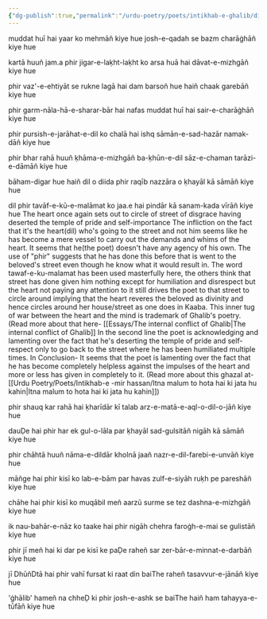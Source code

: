 ```yaml
---
{"dg-publish":true,"permalink":"/urdu-poetry/poets/intikhab-e-ghalib/dil-phir-tawaf-e-ku-e-malamat/dil-phir-tawaf-e-qu-e-malamat-ko-jaye-hai-raw/"}
---
```



muddat huī hai yaar ko mehmāñ kiye hue
josh-e-qadah se bazm charāġhāñ kiye hue

kartā huuñ jam.a phir jigar-e-laḳht-laḳht ko
arsa huā hai dāvat-e-mizhgāñ kiye hue

phir vaz'-e-ehtiyāt se rukne lagā hai dam
barsoñ hue haiñ chaak garebāñ kiye hue

phir garm-nāla-hā-e-sharar-bār hai nafas
muddat huī hai sair-e-charāġhāñ kiye hue

phir pursish-e-jarāhat-e-dil ko chalā hai ishq
sāmān-e-sad-hazār namak-dāñ kiye hue

phir bhar rahā huuñ ḳhāma-e-mizhgāñ ba-ḳhūn-e-dil
sāz-e-chaman tarāzi-e-dāmāñ kiye hue

bāham-digar hue haiñ dil o diida phir raqīb
nazzāra o ḳhayāl kā sāmāñ kiye hue

dil phir tavāf-e-kū-e-malāmat ko jaa.e hai
pindār kā sanam-kada vīrāñ kiye hue
	The heart once again sets out to circle of street of disgrace 
	having deserted the temple of pride and self-importance 
		The infliction on the fact that it's the heart(dil) who's going to the street and not him seems like he has become a mere vessel to carry out the demands and whims of the heart. It seems that he(the poet) doesn't have any agency of his own. 
		The use of "phir" suggests that he has done this before that is went to the beloved's street even though he know what it would result in. 
		The word tawaf-e-ku-malamat has been used masterfully here, the others think that street has done given him nothing except for humiliation and disrespect but the heart not paying any attention to it still drives the poet to that street to circle around implying that the heart reveres the beloved as divinity and hence circles around her house/street as one does in Kaaba. This inner tug of war between the heart and the mind is trademark of Ghalib's poetry. (Read more about that here- [[Essays/The internal conflict of Ghalib\|The internal conflict of Ghalib]] 
		In the second line the poet is acknowledging and lamenting over the fact that he's deserting the temple of pride and self-respect only to go back to the street where he has been humiliated multiple times. 
		In Conclusion- 
		It seems that the poet is lamenting over the fact that he has become completely helpless against the impulses of the heart and more or less has given in completely to it. 
		(Read more about this ghazal at- [[Urdu Poetry/Poets/Intikhab-e -mir hassan/Itna malum to hota hai ki jata hu kahin\|Itna malum to hota hai ki jata hu kahin]])


phir shauq kar rahā hai ḳharīdār kī talab
arz-e-matā-e-aql-o-dil-o-jāñ kiye hue

dauḌe hai phir har ek gul-o-lāla par ḳhayāl
sad-gulsitāñ nigāh kā sāmāñ kiye hue

phir chāhtā huuñ nāma-e-dildār kholnā
jaañ nazr-e-dil-farebi-e-unvāñ kiye hue

māñge hai phir kisī ko lab-e-bām par havas
zulf-e-siyāh ruḳh pe pareshāñ kiye hue

chāhe hai phir kisī ko muqābil meñ aarzū
surme se tez dashna-e-mizhgāñ kiye hue

ik nau-bahār-e-nāz ko taake hai phir nigāh
chehra faroġh-e-mai se gulistāñ kiye hue

phir jī meñ hai ki dar pe kisī ke paḌe raheñ
sar zer-bār-e-minnat-e-darbāñ kiye hue

jī DhūñDtā hai phir vahī fursat ki raat din
baiThe raheñ tasavvur-e-jānāñ kiye hue

'ġhālib' hameñ na chheḌ ki phir josh-e-ashk se
baiThe haiñ ham tahayya-e-tūfāñ kiye hue
